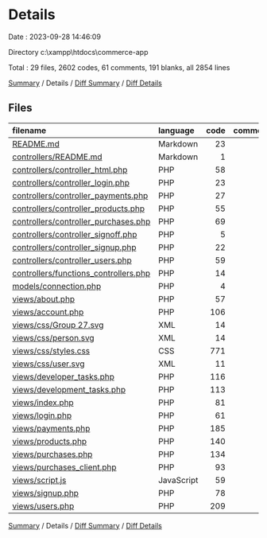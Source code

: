 # Details

Date : 2023-09-28 14:46:09

Directory c:\\xampp\\htdocs\\commerce-app

Total : 29 files,  2602 codes, 61 comments, 191 blanks, all 2854 lines

[Summary](results.md) / Details / [Diff Summary](diff.md) / [Diff Details](diff-details.md)

## Files
| filename | language | code | comment | blank | total |
| :--- | :--- | ---: | ---: | ---: | ---: |
| [README.md](/README.md) | Markdown | 23 | 0 | 7 | 30 |
| [controllers/README.md](/controllers/README.md) | Markdown | 1 | 0 | 0 | 1 |
| [controllers/controller_html.php](/controllers/controller_html.php) | PHP | 58 | 0 | 1 | 59 |
| [controllers/controller_login.php](/controllers/controller_login.php) | PHP | 23 | 2 | 1 | 26 |
| [controllers/controller_payments.php](/controllers/controller_payments.php) | PHP | 27 | 0 | 0 | 27 |
| [controllers/controller_products.php](/controllers/controller_products.php) | PHP | 55 | 0 | 1 | 56 |
| [controllers/controller_purchases.php](/controllers/controller_purchases.php) | PHP | 69 | 0 | 2 | 71 |
| [controllers/controller_signoff.php](/controllers/controller_signoff.php) | PHP | 5 | 0 | 0 | 5 |
| [controllers/controller_signup.php](/controllers/controller_signup.php) | PHP | 22 | 0 | 0 | 22 |
| [controllers/controller_users.php](/controllers/controller_users.php) | PHP | 59 | 0 | 1 | 60 |
| [controllers/functions_controllers.php](/controllers/functions_controllers.php) | PHP | 14 | 0 | 1 | 15 |
| [models/connection.php](/models/connection.php) | PHP | 4 | 2 | 2 | 8 |
| [views/about.php](/views/about.php) | PHP | 57 | 0 | 0 | 57 |
| [views/account.php](/views/account.php) | PHP | 106 | 1 | 18 | 125 |
| [views/css/Group 27.svg](/views/css/Group%2027.svg) | XML | 14 | 0 | 1 | 15 |
| [views/css/person.svg](/views/css/person.svg) | XML | 14 | 0 | 1 | 15 |
| [views/css/styles.css](/views/css/styles.css) | CSS | 771 | 13 | 27 | 811 |
| [views/css/user.svg](/views/css/user.svg) | XML | 11 | 0 | 1 | 12 |
| [views/developer_tasks.php](/views/developer_tasks.php) | PHP | 116 | 3 | 9 | 128 |
| [views/development_tasks.php](/views/development_tasks.php) | PHP | 113 | 0 | 3 | 116 |
| [views/index.php](/views/index.php) | PHP | 81 | 0 | 0 | 81 |
| [views/login.php](/views/login.php) | PHP | 61 | 3 | 18 | 82 |
| [views/payments.php](/views/payments.php) | PHP | 185 | 6 | 10 | 201 |
| [views/products.php](/views/products.php) | PHP | 140 | 5 | 7 | 152 |
| [views/purchases.php](/views/purchases.php) | PHP | 134 | 3 | 5 | 142 |
| [views/purchases_client.php](/views/purchases_client.php) | PHP | 93 | 6 | 3 | 102 |
| [views/script.js](/views/script.js) | JavaScript | 59 | 9 | 26 | 94 |
| [views/signup.php](/views/signup.php) | PHP | 78 | 3 | 21 | 102 |
| [views/users.php](/views/users.php) | PHP | 209 | 5 | 25 | 239 |

[Summary](results.md) / Details / [Diff Summary](diff.md) / [Diff Details](diff-details.md)